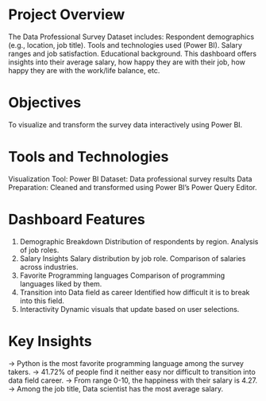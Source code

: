 # Project Overview
The Data Professional Survey Dataset includes:
Respondent demographics (e.g., location, job title).
Tools and technologies used (Power BI).
Salary ranges and job satisfaction.
Educational background.
This dashboard offers insights into their average salary, how happy they are with their job, how happy they are with the work/life balance, etc.
# Objectives
To visualize and transform the survey data interactively using Power BI.
# Tools and Technologies
Visualization Tool: Power BI
Dataset: Data professional survey results
Data Preparation: Cleaned and transformed using Power BI’s Power Query Editor.
# Dashboard Features
1. Demographic Breakdown
Distribution of respondents by region.
Analysis of job roles.
2. Salary Insights
Salary distribution by job role.
Comparison of salaries across industries.
3. Favorite Programming languages
Comparison of programming languages liked by them.
4. Transition into Data field as career
Identified how difficult it is to break into this field. 
5. Interactivity
Dynamic visuals that update based on user selections.
# Key Insights
-> Python is the most favorite programming language among the survey takers.
-> 41.72% of people find it neither easy nor difficult to transition into data field career.
-> From range 0-10, the happiness with their salary is 4.27.
-> Among the job title, Data scientist has the most average salary.
